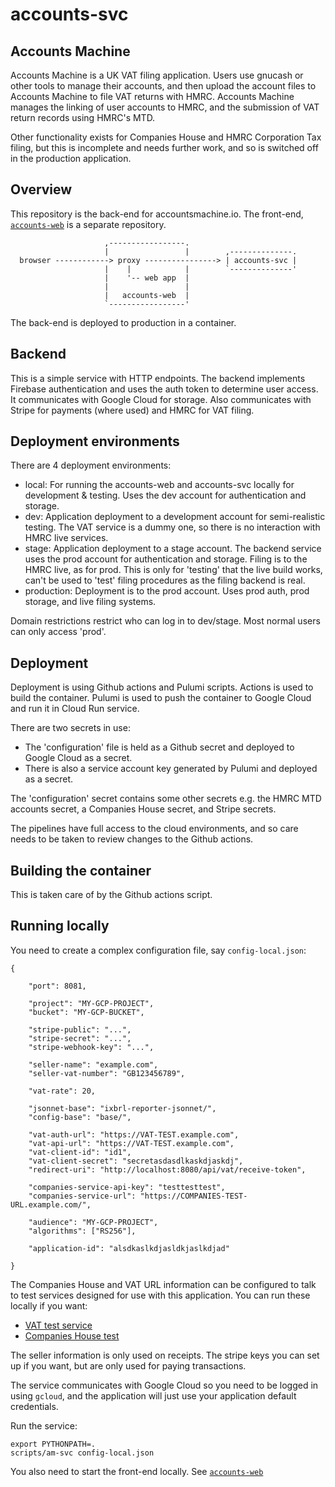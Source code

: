 
# accounts-svc

## Accounts Machine

Accounts Machine is a UK VAT filing application.  Users use gnucash
or other tools to manage their accounts, and then upload the account
files to Accounts Machine to file VAT returns with HMRC.  Accounts
Machine manages the linking of user accounts to HMRC, and the submission
of VAT return records using HMRC's MTD.

Other functionality exists for Companies House and HMRC Corporation Tax
filing, but this is incomplete and needs further work, and so is
switched off in the production application.

## Overview

This repository is the back-end for accountsmachine.io.  The front-end,
[`accounts-web`](https://github.com/accountsmachine/accounts-web)
is a separate repository.


```
                     ,-----------------.
                     |                 |        ,--------------.
  browser ------------> proxy ----------------> | accounts-svc |
                     |    |            |        `--------------'
                     |    '-- web app  |
                     |                 |
                     |   accounts-web  |
                     `-----------------'
```

The back-end is deployed to production in a container.

## Backend

This is a simple service with HTTP endpoints.  The backend implements
Firebase authentication and uses the auth token to determine user
access.  It communicates with Google Cloud for storage.  Also communicates
with Stripe for payments (where used) and HMRC for VAT filing.

## Deployment environments

There are 4 deployment environments:
- local: For running the accounts-web and accounts-svc locally
  for development & testing.  Uses the dev account for authentication and
  storage.
- dev: Application deployment to a development account for semi-realistic
  testing.  The VAT service is a dummy one, so there is no interaction with
  HMRC live services.
- stage: Application deployment to a stage account.  The backend service
  uses the prod account for authentication and storage.  Filing is to the
  HMRC live, as for prod.  This is only for 'testing' that the live build
  works, can't be used to 'test' filing procedures as the filing backend
  is real.
- production: Deployment is to the prod account.  Uses prod auth, prod
  storage, and live filing systems.

Domain restrictions restrict who can log in to dev/stage.  Most normal
users can only access 'prod'.

## Deployment

Deployment is using Github actions and Pulumi scripts.
Actions is used to build the container.
Pulumi is used to push the container to Google Cloud and run it in
Cloud Run service.

There are two secrets in use:
- The 'configuration' file is held as a Github secret and deployed to
  Google Cloud as a secret.
- There is also a service account key generated by Pulumi and deployed
  as a secret.

The 'configuration' secret contains some other secrets e.g. the HMRC
MTD accounts secret, a Companies House secret, and Stripe secrets.

The pipelines have full access to the cloud environments, and so care needs
to be taken to review changes to the Github actions.

## Building the container

This is taken care of by the Github actions script.

## Running locally

You need to create a complex configuration file, say `config-local.json`:
```
{

    "port": 8081,

    "project": "MY-GCP-PROJECT",
    "bucket": "MY-GCP-BUCKET",

    "stripe-public": "...",
    "stripe-secret": "...",
    "stripe-webhook-key": "...",

    "seller-name": "example.com",
    "seller-vat-number": "GB123456789",

    "vat-rate": 20,

    "jsonnet-base": "ixbrl-reporter-jsonnet/",
    "config-base": "base/",

    "vat-auth-url": "https://VAT-TEST.example.com",
    "vat-api-url": "https://VAT-TEST.example.com",
    "vat-client-id": "id1",
    "vat-client-secret": "secretasdasdlkaskdjaskdj",
    "redirect-uri": "http://localhost:8080/api/vat/receive-token",

    "companies-service-api-key": "testtesttest",
    "companies-service-url": "https://COMPANIES-TEST-URL.example.com/",

    "audience": "MY-GCP-PROJECT",
    "algorithms": ["RS256"],

    "application-id": "alsdkaslkdjasldkjaslkdjad"

}
```

The Companies House and VAT URL information can be configured to talk
to test services designed for use with this application.  You can
run these locally if you want:
- [VAT test service](https://github.com/accountsmachine/vat-test-service)
- [Companies House test](https://github.com/accountsmachine/companies-test-service)

The seller information is only used on receipts.  The stripe keys you can
set up if you want, but are only used for paying transactions.

The service communicates with Google Cloud so you need to be logged in
using `gcloud`, and the application will just use your application default
credentials.

Run the service:
```
export PYTHONPATH=.
scripts/am-svc config-local.json
```

You also need to start the front-end locally. See
[`accounts-web`](https://github.com/accountsmachine/accounts-web)


